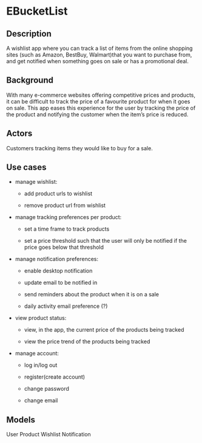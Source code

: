  <h1>EBucketList</h1>

 <h2>Description</h2>
 A wishlist app where you can track a list of items from the online shopping sites (such as Amazon, BestBuy, Walmart)that you want to purchase from, and get notified when something goes on sale or has a promotional deal.


 <h2>Background</h2>
With many e-commerce websites offering competitive prices and products, it can be difficult to track the price of a favourite product for when it goes on sale. This app eases this experience for the user by tracking the price of the product and notifying the customer when the item’s price is reduced. 

 <h2>Actors</h2>
Customers tracking items they would like to buy for a sale.

 <h2>Use cases</h2>
 
* manage wishlist:

	* add product urls to wishlist

	* remove product url from wishlist


* manage tracking preferences per product: 

	* set a time frame to track products

	* set a price threshold such that the user will only be notified if the price goes below that threshold


* manage notification preferences:

	* enable desktop notification

	* update email to be notified in

	* send reminders about the product when it is on a sale

	* daily activity email preference (?)


* view product status:
	
	* view, in the app, the current price of the products being tracked

	* view the price trend of the products being tracked


* manage account: 

	* log in/log out
	
	* register(create account)

	* change password 
	
	* change email


 <h2>Models</h2>
User
Product
Wishlist
Notification





